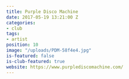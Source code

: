 ```yaml
---
title: Purple Disco Machine
date: 2017-05-19 13:21:00 Z
categories:
- club
tags:
- artist
position: 10
image: "/uploads/PDM-58f4e4.jpg"
is-featured: false
is-club-featured: true
website: https://www.purplediscomachine.com/
---
```


